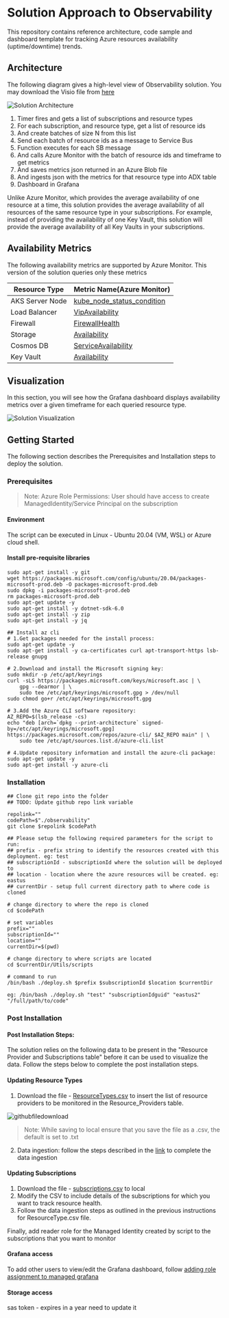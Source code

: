 # Solution Approach to Observability

This repository contains reference architecture, code sample and dashboard template for tracking Azure resources availability (uptime/downtime) trends.

## Architecture

The following diagram gives a high-level view of Observability solution. You may download the Visio file from [here](Images/architecture-raw.vsdx)

![Solution Architecture](Images/architecture.png)

1. Timer fires and gets a list of subscriptions and resource types 
2. For each subscription, and resource type, get a list of resource ids
3. And create batches of size N from this list
4. Send each batch of resource ids as a message to Service Bus
5. Function executes for each SB message
6. And calls Azure Monitor with the batch of resource ids and timeframe to get metrics
7. And saves metrics json returned in an Azure Blob file
8. And ingests json with the metrics for that resource type into ADX table
9. Dashboard in Grafana

Unlike Azure Monitor, which provides the average availability of one resource at a time, this solution provides the average availability of all resources of the same resource type in your subscriptions. For example, instead of providing the availability of one Key Vault, this solution will provide the average availability of all Key Vaults in your subscriptions.

## Availability Metrics

The following availability metrics are supported by Azure Monitor. This version of the solution queries only these metrics

| Resource Type   | Metric Name(Azure Monitor)                                                                                                                  |
|--------------- |---------------------------------------------------------------------------------------------------------------------------------------------- |
| AKS Server Node  | [kube_node_status_condition](https://learn.microsoft.com/en-us/azure/azure-monitor/essentials/metrics-supported#microsoftcontainerservicemanagedclusters)    |
| Load Balancer   | [VipAvailability](https://learn.microsoft.com/en-us/azure/azure-monitor/essentials/metrics-supported#microsoftnetworkloadbalancers)            |
| Firewall       | [FirewallHealth](https://learn.microsoft.com/en-us/azure/azure-monitor/essentials/metrics-supported#microsoftnetworkazurefirewalls)            |
| Storage        | [Availability](https://learn.microsoft.com/en-us/azure/azure-monitor/essentials/metrics-supported#microsoftclassicstoragestorageaccounts)      |
| Cosmos DB       | [ServiceAvailability](https://learn.microsoft.com/en-us/azure/azure-monitor/essentials/metrics-supported#microsoftdocumentdbdatabaseaccounts)  |
| Key Vault       | [Availability](https://learn.microsoft.com/en-us/azure/azure-monitor/essentials/metrics-supported#microsoftkeyvaultvaults)                     |

## Visualization

In this section, you will see how the Grafana dashboard displays availability metrics over a given timeframe for each queried resource type.

![Solution Visualization](Images/visualization.png)

## Getting Started

The following section describes the Prerequisites and Installation steps to deploy the solution.

### Prerequisites

> Note: Azure Role Permissions: User should have access to create ManagedIdentity/Service Principal on the subscription

#### Environment

The script can be executed in Linux - Ubuntu 20.04 (VM, WSL) or Azure cloud shell.

#### Install pre-requisite libraries

```sudo apt-get update -y
sudo apt-get install -y git
wget https://packages.microsoft.com/config/ubuntu/20.04/packages-microsoft-prod.deb -O packages-microsoft-prod.deb
sudo dpkg -i packages-microsoft-prod.deb
rm packages-microsoft-prod.deb
sudo apt-get update -y
sudo apt-get install -y dotnet-sdk-6.0
sudo apt-get install -y zip
sudo apt-get install -y jq

## Install az cli
# 1.Get packages needed for the install process:
sudo apt-get update -y
sudo apt-get install -y ca-certificates curl apt-transport-https lsb-release gnupg

# 2.Download and install the Microsoft signing key:
sudo mkdir -p /etc/apt/keyrings
curl -sLS https://packages.microsoft.com/keys/microsoft.asc | \
    gpg --dearmor | \
    sudo tee /etc/apt/keyrings/microsoft.gpg > /dev/null
sudo chmod go+r /etc/apt/keyrings/microsoft.gpg

# 3.Add the Azure CLI software repository:
AZ_REPO=$(lsb_release -cs)
echo "deb [arch=`dpkg --print-architecture` signed-by=/etc/apt/keyrings/microsoft.gpg] https://packages.microsoft.com/repos/azure-cli/ $AZ_REPO main" | \
    sudo tee /etc/apt/sources.list.d/azure-cli.list

# 4.Update repository information and install the azure-cli package:
sudo apt-get update -y
sudo apt-get install -y azure-cli
```

### Installation

```
## Clone git repo into the folder
## TODO: Update github repo link variable

repolink=""
codePath=$"./observability"
git clone $repolink $codePath

## Please setup the following required parameters for the script to run:
## prefix - prefix string to identify the resources created with this deployment. eg: test
## subscriptionId - subscriptionId where the solution will be deployed to
## location - location where the azure resources will be created. eg: eastus
## currentDir - setup full current directory path to where code is cloned

# change directory to where the repo is cloned
cd $codePath

# set variables
prefix=""
subscriptionId=""
location=""
currentDir=$(pwd)

# change directory to where scripts are located
cd $currentDir/Utils/scripts

# command to run
/bin/bash ./deploy.sh $prefix $subscriptionId $location $currentDir

eg: /bin/bash ./deploy.sh "test" "subscriptionIdguid" "eastus2" "/full/path/to/code"
```

### Post Installation
#### Post Installation Steps:

The solution relies on the following data to be present in the "Resource Provider and Subscriptions table" before it can be used to visualize the data. Follow the steps below to complete the post installation steps.

#### Updating Resource Types

1. Download the file - [ResourceTypes.csv](Utils/scripts/csv_import/ResourceTypes.csv) to insert the list of resource providers to be monitored in the Resource_Providers table.

![githubfiledownload](Images/githubfiledownload-1.png)
> Note: While saving to local ensure that you save the file as a .csv, the default is set to .txt

2. Data ingestion: follow the steps described in the [link](DATAINGESTION.md)  to complete the data ingestion

#### Updating Subscriptions

1. Download the file - [subscriptions.csv](Utils/scripts/csv_import/subscriptions.csv)  to local
2. Modify the CSV to include details of the subscriptions for which you want to track resource health.
3. Follow the data ingestion steps as outlined in the previous instructions for ResourceType.csv file.

Finally, add reader role for the Managed Identity created by script to the subscriptions that you want to monitor

#### Grafana access

To add other users to view/edit the Grafana dashboard, follow [adding role assignment to managed grafana](https://learn.microsoft.com/en-us/azure/managed-grafana/how-to-share-grafana-workspace?tabs=azure-portal)

#### Storage access 

sas token - expires in a year need to update it

